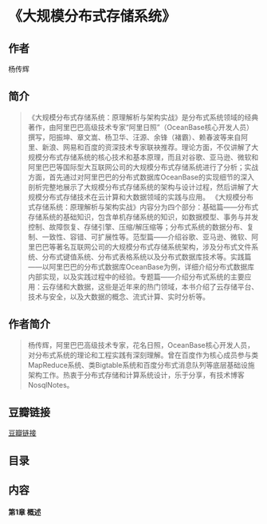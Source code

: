 《大规模分布式存储系统》
=======================

## 作者
   杨传辉  
  
## 简介
> 《大规模分布式存储系统：原理解析与架构实战》是分布式系统领域的经典著作，由阿里巴巴高级技术专家“阿里日照”（OceanBase核心开发人员）撰写，阳振坤、章文嵩、杨卫华、汪源、余锋（褚霸）、赖春波等来自阿里、新浪、网易和百度的资深技术专家联袂推荐。理论方面，不仅讲解了大规模分布式存储系统的核心技术和基本原理，而且对谷歌、亚马逊、微软和阿里巴巴等国际型大互联网公司的大规模分布式存储系统进行了分析；实战方面，首先通过对阿里巴巴的分布式数据库OceanBase的实现细节的深入剖析完整地展示了大规模分布式存储系统的架构与设计过程，然后讲解了大规模分布式存储技术在云计算和大数据领域的实践与应用。
《大规模分布式存储系统：原理解析与架构实战》内容分为四个部分：基础篇——分布式存储系统的基础知识，包含单机存储系统的知识，如数据模型、事务与并发控制、故障恢复、存储引擎、压缩/解压缩等；分布式系统的数据分布、复制、一致性、容错、可扩展性等。范型篇——介绍谷歌、亚马逊、微软、阿里巴巴等著名互联网公司的大规模分布式存储系统架构，涉及分布式文件系统、分布式键值系统、分布式表格系统以及分布式数据库技术等。实践篇——以阿里巴巴的分布式数据库OceanBase为例，详细介绍分布式数据库内部实现，以及实践过程中的经验。专题篇——介绍分布式系统的主要应用：云存储和大数据，这些是近年来的热门领域，本书介绍了云存储平台、技术与安全，以及大数据的概念、流式计算、实时分析等。

## 作者简介
> 杨传辉，阿里巴巴高级技术专家，花名日照，OceanBase核心开发人员，对分布式系统的理论和工程实践有深刻理解。曾在百度作为核心成员参与类MapReduce系统、类Bigtable系统和百度分布式消息队列等底层基础设施架构工作。热衷于分布式存储和计算系统设计，乐于分享，有技术博客NosqlNotes。

## 豆瓣链接
[豆瓣链接](https://book.douban.com/subject/25723658/)

## 目录

## 内容

#### 第1章 概述
